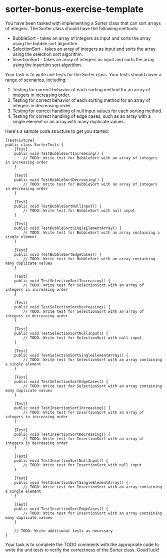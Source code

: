 # sorter-bonus-exercise-template

You have been tasked with implementing a Sorter class that can sort arrays of integers. The Sorter class should have the following methods:

- BubbleSort - takes an array of integers as input and sorts the array using the bubble sort algorithm.
- SelectionSort - takes an array of integers as input and sorts the array using the selection sort algorithm.
- InsertionSort - takes an array of integers as input and sorts the array using the insertion sort algorithm.

Your task is to write unit tests for the Sorter class. Your tests should cover a range of scenarios, including:

1. Testing for correct behavior of each sorting method for an array of integers in increasing order.
2. Testing for correct behavior of each sorting method for an array of integers in decreasing order.
3. Testing for correct handling of null input values for each sorting method.
4. Testing for correct handling of edge cases, such as an array with a single element or an array with many duplicate values.

Here's a sample code structure to get you started:

```
[TestFixture]
public class SorterTests {
    [Test]
    public void TestBubbleSortIncreasing() {
        // TODO: Write test for BubbleSort with an array of integers in increasing order
    }

    [Test]
    public void TestBubbleSortDecreasing() {
        // TODO: Write test for BubbleSort with an array of integers in decreasing order
    }

    [Test]
    public void TestBubbleSortNullInput() {
        // TODO: Write test for BubbleSort with null input
    }

    [Test]
    public void TestBubbleSortSingleElementArray() {
        // TODO: Write test for BubbleSort with an array containing a single element
    }

    [Test]
    public void TestBubbleSortEdgeCases() {
        // TODO: Write test for BubbleSort with an array containing many duplicate values
    }

    [Test]
    public void TestSelectionSortIncreasing() {
        // TODO: Write test for SelectionSort with an array of integers in increasing order
    }

    [Test]
    public void TestSelectionSortDecreasing() {
        // TODO: Write test for SelectionSort with an array of integers in decreasing order
    }

    [Test]
    public void TestSelectionSortNullInput() {
        // TODO: Write test for SelectionSort with null input
    }

    [Test]
    public void TestSelectionSortSingleElementArray() {
        // TODO: Write test for SelectionSort with an array containing a single element
    }

    [Test]
    public void TestSelectionSortEdgeCases() {
        // TODO: Write test for SelectionSort with an array containing many duplicate values
    }

    [Test]
    public void TestInsertionSortIncreasing() {
        // TODO: Write test for InsertionSort with an array of integers in increasing order
    }

    [Test]
    public void TestInsertionSortDecreasing() {
        // TODO: Write test for InsertionSort with an array of integers in decreasing order
    }

    [Test]
    public void TestInsertionSortNullInput() {
        // TODO: Write test for InsertionSort with null input
    }

    [Test]
    public void TestInsertionSortSingleElementArray() {
        // TODO: Write test for InsertionSort with an array containing a single element
    }

    [Test]
    public void TestInsertionSortEdgeCases() {
        // TODO: Write test for InsertionSort with an array containing many duplicate values
    }

    // TODO: Write additional tests as necessary
}
```
Your task is to complete the TODO comments with the appropriate code to write the unit tests to verify the correctness of the Sorter class. Good luck!
